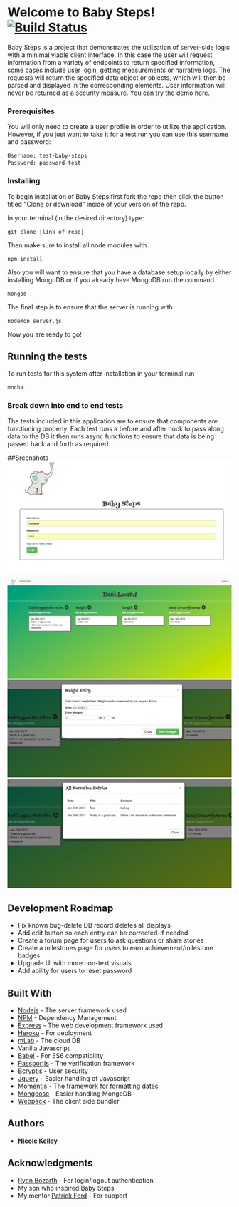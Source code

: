 # Welcome to Baby Steps! [![Build Status](https://travis-ci.org/navkelley/baby-steps.svg?branch=master)](https://travis-ci.org/navkelley/baby-steps)

Baby Steps is a project that demonstrates the utilization of server-side logic with a minimal viable client interface. In this case the user will request information from a variety of endpoints to return specified information, some cases include user login, getting measurements or narrative logs. The requests will return the specified data object or objects, which will then be parsed and displayed in the corresponding elements. User information will never be returned as a security measure. You can try the demo [here](https://evening-hollows-59256.herokuapp.com/).

### Prerequisites

You will only need to create a user profile in order to utilize the application. However, if you just want to take it for a test run you can use this username and password: 

```
Username: test-baby-steps
Password: password-test
```

### Installing

To begin installation of Baby Steps first fork the repo then click the button titled "Clone or download" inside of your version of the repo. 

In your terminal (in the desired directory) type: 
```
git clone [link of repo]
```
Then make sure to install all node modules with 
```
npm install
```
Also you will want to ensure that you have a database setup locally by either installing MongoDB or if you already have MongoDB run the command 
```
mongod
```
The final step is to ensure that the server is running with 
```
nodemon server.js
```
Now you are ready to go! 

## Running the tests

To run tests for this system after installation in your terminal run 
```
mocha
``` 

### Break down into end to end tests

The tests included in this application are to ensure that components are functioning properly. Each test runs a before and after hook to pass along data to the DB it then runs async functions to ensure that data is being passed back and forth as required.  

##Sreenshots
![screenshot](images/bslogin.jpg)
![screenshot](images/dashboard.jpg)
![screenshot](images/entryForm.jpg)
![screenshot](images/showAllModal.jpg)

## Development Roadmap

* Fix known bug-delete DB record deletes all displays
* Add edit button so each entry can be corrected-if needed
* Create a forum page for users to ask questions or share stories
* Create a milestones page for users to earn achievement/milestone badges
* Upgrade UI with more non-text visuals 
* Add ability for users to reset password

## Built With

* [Nodejs](https://nodejs.org/api/documentation.html) - The server framework used
* [NPM](https://docs.npmjs.com/) - Dependency Management
* [Express](https://expressjs.com/) - The web development framework used
* [Heroku](https://id.heroku.com/login) - For deployment 
* [mLab](http://docs.mlab.com/) - The cloud DB 
* Vanilla Javascript
* [Babel](https://babeljs.io/) - For ES6 compatibility 
* [Passportjs](http://passportjs.org/docs) - The verification framework
* [Bcryptjs](https://www.npmjs.com/package/bcryptjs) - User security
* [Jquery](http://api.jquery.com/) - Easier handling of Javascript
* [Momentjs](https://momentjs.com/docs/) - The framework for formatting dates
* [Mongoose](https://www.npmjs.com/package/mongoose) - Easier handling MongoDB
* [Webpack](http://webpack.github.io/docs/tutorials/getting-started/) - The client side bundler

## Authors

* **[Nicole Kelley](https://github.com/navkelley)** 

## Acknowledgments

* [Ryan Bozarth](https://github.com/ryanbozarth/login-app) - For login/logout authentication 
* My son who inspired Baby Steps 
* My mentor [Patrick Ford](https://github.com/patrickford) - For support 

